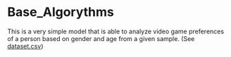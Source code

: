# Base_Algorythms
This is a very simple model that is able to analyze video game preferences of a person based on gender and age from a given sample. (See <a href="https://github.com/EdoardoCoding1/Base_Algorythms/blob/main/dataset.csv">dataset.csv</a>) 
